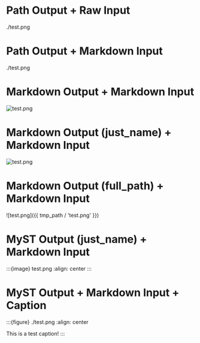 # Path Output + Raw Input

./test.png

# Path Output + Markdown Input

./test.png

# Markdown Output + Markdown Input

![test.png](./test.png)

# Markdown Output (just_name) + Markdown Input

![test.png](test.png)

# Markdown Output (full_path) + Markdown Input

![test.png]({{ tmp_path / 'test.png' }})

# MyST Output (just_name) + Markdown Input

:::{image} test.png
:align: center
:::

# MyST Output + Markdown Input + Caption

:::{figure} ./test.png
:align: center

This is a test caption!
:::
